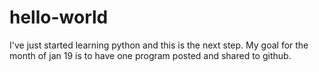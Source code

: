 # hello-world
I've just started learning python and this is the next step.
My goal for the month of jan 19 is to have one program posted and shared to github.
